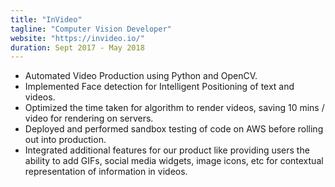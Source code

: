 ```yaml
---
title: "InVideo"
tagline: "Computer Vision Developer"
website: "https://invideo.io/"
duration: Sept 2017 - May 2018
---
```


- Automated Video Production using Python and OpenCV.
- Implemented Face detection for Intelligent Positioning of text and videos.
- Optimized the time taken for algorithm to render videos, saving 10 mins / video for rendering on servers.
- Deployed and performed sandbox testing of code on AWS before rolling out into production.
- Integrated additional features for our product like providing users the ability to add GIFs, social media widgets, image icons, 
etc for contextual representation of information in videos.

